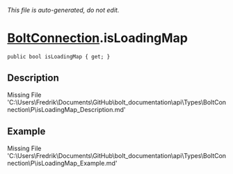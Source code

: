*This file is auto-generated, do not edit.*

# [BoltConnection](Types/BoltConnection.md).isLoadingMap
`public bool isLoadingMap { get; }`
## Description
Missing File 'C:\Users\Fredrik\Documents\GitHub\bolt_documentation\api\Types\BoltConnection\P\isLoadingMap_Description.md'
## Example
Missing File 'C:\Users\Fredrik\Documents\GitHub\bolt_documentation\api\Types\BoltConnection\P\isLoadingMap_Example.md'

